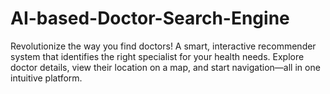 # AI-based-Doctor-Search-Engine
Revolutionize the way you find doctors! A smart, interactive recommender system that identifies the right specialist for your health needs. Explore doctor details, view their location on a map, and start navigation—all in one intuitive platform.

